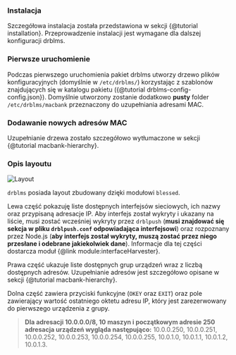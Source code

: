 ### Instalacja
Szczegółowa instalacja została przedstawiona w sekcji {@tutorial installation}. Przeprowadzenie instalacji jest wymagane dla dalszej konfiguracji drblms.

### Pierwsze uruchomienie
Podczas pierwszego uruchomienia pakiet drblms utworzy drzewo plików konfiguracyjnych (domyślnie w `/etc/drblms/`) korzystając z szablonów znajdujących się w katalogu pakietu ({@tutorial drblms-config-config.json}). Domyślnie utworzony zostanie dodatkowo **pusty** folder `/etc/drblms/macbank` przeznaczony do uzupełniania adresami MAC.

### Dodawanie nowych adresów MAC
Uzupełnianie drzewa zostało szczegółowo wytłumaczone w sekcji {@tutorial macbank-hierarchy}.

### Opis layoutu
![Layout](menu.png)

`drblms` posiada layout zbudowany dzięki modułowi `blessed`.

Lewa część pokazuję liste dostępnych interfejsów sieciowych, ich nazwy oraz przypisaną adresacje IP. Aby interfejs został wykryty i ukazany na liście, musi zostać wcześniej wykryty przez `drblpush` (**musi znajdować się sekcja w pliku `drblpush.conf` odpowiadająca interfejsowi**) oraz rozpoznany przez Node.js (**aby interfejs został wykryty, muszą zostać przez niego przesłane i odebrane jakiekolwiek dane**). Informacje dla tej części dostarcza moduł {@link module:interfaceHarvester}.

Prawa część ukazuje liste dostępnych grup urządzeń wraz z liczbą dostępnych adresów. Uzupełnianie adresów jest szczegółowo opisane w sekcji {@tutorial macbank-hierarchy}.

Dolna część zawiera przyciski funkcyjne (`OKEY` oraz `EXIT`) oraz pole zawierający wartość ostatniego oktetu adresu IP, który jest zarezerwowany do pierwszego urządzenia z grupy.
>**Dla adresacji 10.0.0.0/8, 10 maszyn i początkowym adresie 250 adresacja urządzeń wygląda następująco:**
>10.0.0.250,
>10.0.0.251,
>10.0.0.252,
>10.0.0.253,
>10.0.0.254,
>10.0.0.255,
>10.0.1.0,
>10.0.1.1,
>10.0.1.2,
>10.0.1.3.
